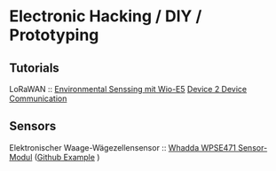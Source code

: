 # Electronic Hacking / DIY / Prototyping

## Tutorials

LoRaWAN :: [Environmental Senssing mit Wio-E5](https://www.hackster.io/meilily-li/smart-luffa-farming-with-lorawan-b705b0)
[Device 2 Device Communication](https://www.hackster.io/pradeeplogu0/usb-wio-e5-with-python-845182)


## Sensors

Elektronischer Waage-Wägezellensensor :: [Whadda WPSE471 Sensor-Modul](https://whadda.com/product/electronic-scale-load-cell-sensor-wpse471/) ([Github Example](https://github.com/WhaddaMakers/Electronic-scale-load-cell-sensor) )



